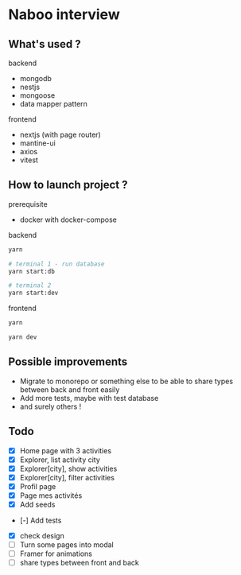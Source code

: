 # Naboo interview

## What's used ?

backend

- mongodb
- nestjs
- mongoose
- data mapper pattern

frontend

- nextjs (with page router)
- mantine-ui
- axios
- vitest

## How to launch project ?

prerequisite

- docker with docker-compose

backend

```bash
yarn

# terminal 1 - run database
yarn start:db

# terminal 2
yarn start:dev
```

frontend

```bash
yarn

yarn dev
```

## Possible improvements

- Migrate to monorepo or something else to be able to share types between back and front easily
- Add more tests, maybe with test database
- and surely others !

## Todo

- [x] Home page with 3 activities
- [x] Explorer, list activity city
- [x] Explorer[city], show activities
- [x] Explorer[city], filter activities
- [x] Profil page
- [x] Page mes activités
- [x] Add seeds
- [-] Add tests
- [x] check design
- [ ] Turn some pages into modal
- [ ] Framer for animations
- [ ] share types between front and back
